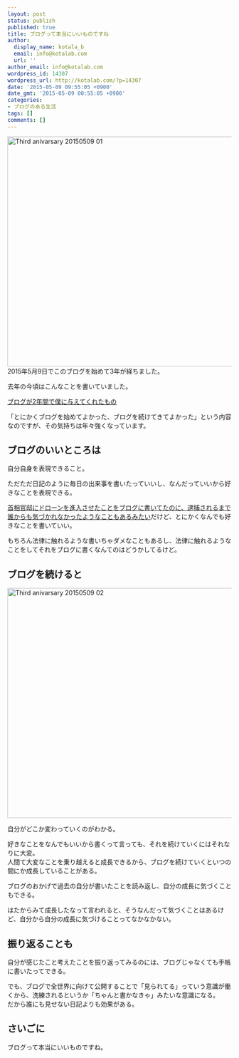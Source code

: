 ```yaml
---
layout: post
status: publish
published: true
title: ブログって本当にいいものですね
author:
  display_name: kotala_b
  email: info@kotalab.com
  url: ''
author_email: info@kotalab.com
wordpress_id: 14307
wordpress_url: http://kotalab.com/?p=14307
date: '2015-05-09 09:55:05 +0900'
date_gmt: '2015-05-09 00:55:05 +0900'
categories:
- ブログのある生活
tags: []
comments: []
---
```

<p><img src="http://kotalab.com/wp-content/uploads/2015/05/third-anivarsary_20150509_01.jpg" alt="Third anivarsary 20150509 01" width="780" height ="516" class="aligncenter size-large" /><br />
2015年5月9日でこのブログを始めて3年が経ちました。</p>
<p>去年の今頃はこんなことを書いていました。</p>
<p><a href="http://kotalab.com/second-anivarsary">ブログが2年間で僕に与えてくれたもの</a></p>
<p>「とにかくブログを始めてよかった、ブログを続けてきてよかった」という内容なのですが、その気持ちは年々強くなっています。</p>
<p><!--more--></p>
<h2>ブログのいいところは</h2>
<p>自分自身を表現できること。</p>
<p>ただただ日記のように毎日の出来事を書いたっていいし、なんだっていいから好きなことを表現できる。</p>
<p><a href="http://www.huffingtonpost.jp/2015/04/24/drone-man-arrested_n_7140192.html" target="_blank">首相官邸にドローンを進入させたことをブログに書いてたのに、逮捕されるまで誰からも気づかれなかったようなこともあるみたい</a>だけど、とにかくなんでも好きなことを書いていい。</p>
<p>もちろん法律に触れるような書いちゃダメなこともあるし、法律に触れるようなことをしてそれをブログに書くなんてのはどうかしてるけど。</p>
<h2>ブログを続けると</h2>
<p><img src="http://kotalab.com/wp-content/uploads/2015/05/third-anivarsary_20150509_02.jpg" alt="Third anivarsary 20150509 02" width="780" height ="516" class="aligncenter size-large" /></p>
<p>自分がどこか変わっていくのがわかる。</p>
<p>好きなことをなんでもいいから書くって言っても、それを続けていくにはそれなりに大変。<br />
人間て大変なことを乗り越えると成長できるから、ブログを続けていくといつの間にか成長していることがある。</p>
<p>ブログのおかげで過去の自分が書いたことを読み返し、自分の成長に気づくこともできる。</p>
<p>はたからみて成長したなって言われると、そうなんだって気づくことはあるけど、自分から自分の成長に気づけることってなかなかない。</p>
<h2>振り返ることも</h2>
<p>自分が感じたこと考えたことを振り返ってみるのには、ブログじゃなくても手帳に書いたってできる。</p>
<p>でも、ブログで全世界に向けて公開することで「見られてる」っていう意識が働くから、洗練されるというか「ちゃんと書かなきゃ」みたいな意識になる。<br />
だから誰にも見せない日記よりも効果がある。</p>
<h2>さいごに</h2>
<p>ブログって本当にいいものですね。</p>
